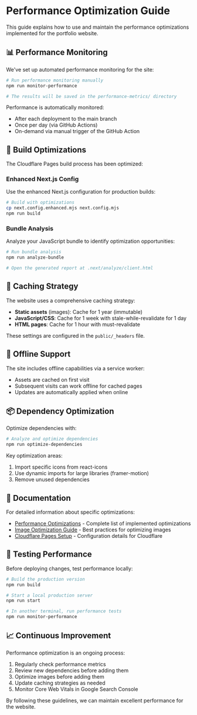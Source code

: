 # Performance Optimization Guide

This guide explains how to use and maintain the performance optimizations implemented for the portfolio website.

## 📊 Performance Monitoring

We've set up automated performance monitoring for the site:

```bash
# Run performance monitoring manually
npm run monitor-performance

# The results will be saved in the performance-metrics/ directory
```

Performance is automatically monitored:
- After each deployment to the main branch
- Once per day (via GitHub Actions)
- On-demand via manual trigger of the GitHub Action

## 🚀 Build Optimizations

The Cloudflare Pages build process has been optimized:

### Enhanced Next.js Config

Use the enhanced Next.js configuration for production builds:

```bash
# Build with optimizations
cp next.config.enhanced.mjs next.config.mjs
npm run build
```

### Bundle Analysis

Analyze your JavaScript bundle to identify optimization opportunities:

```bash
# Run bundle analysis
npm run analyze-bundle

# Open the generated report at .next/analyze/client.html
```

## 🔄 Caching Strategy

The website uses a comprehensive caching strategy:

- **Static assets** (images): Cache for 1 year (immutable)
- **JavaScript/CSS**: Cache for 1 week with stale-while-revalidate for 1 day
- **HTML pages**: Cache for 1 hour with must-revalidate

These settings are configured in the `public/_headers` file.

## 📱 Offline Support

The site includes offline capabilities via a service worker:

- Assets are cached on first visit
- Subsequent visits can work offline for cached pages
- Updates are automatically applied when online

## 📦 Dependency Optimization

Optimize dependencies with:

```bash
# Analyze and optimize dependencies
npm run optimize-dependencies
```

Key optimization areas:
1. Import specific icons from react-icons
2. Use dynamic imports for large libraries (framer-motion)
3. Remove unused dependencies

## 📃 Documentation

For detailed information about specific optimizations:

- [Performance Optimizations](./performance-optimizations.md) - Complete list of implemented optimizations
- [Image Optimization Guide](./image-optimization.md) - Best practices for optimizing images
- [Cloudflare Pages Setup](./cloudflare-pages-setup.md) - Configuration details for Cloudflare

## 🧪 Testing Performance

Before deploying changes, test performance locally:

```bash
# Build the production version
npm run build

# Start a local production server
npm run start

# In another terminal, run performance tests
npm run monitor-performance
```

## 📈 Continuous Improvement

Performance optimization is an ongoing process:

1. Regularly check performance metrics
2. Review new dependencies before adding them
3. Optimize images before adding them
4. Update caching strategies as needed
5. Monitor Core Web Vitals in Google Search Console

By following these guidelines, we can maintain excellent performance for the website.
